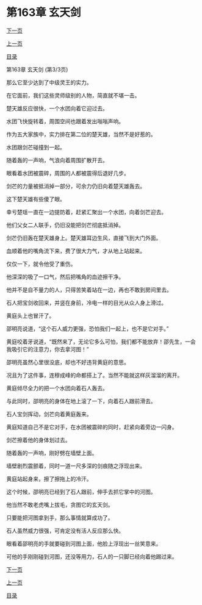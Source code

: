 <h1>第163章   玄天剑</h1>
            <div><p><a href="./489_%E7%AC%AC164%E7%AB%A0_%E4%BC%97%E7%9F%A2%E4%B9%8B%E7%9A%84.md">下一页</a></p><p><a href="./487_%E7%AC%AC163%E7%AB%A0_%E7%8E%84%E5%A4%A9%E5%89%91.md">上一页</a></p><p><a href="../">目录</a></p></div>
            <div><p>第163章   玄天剑 (第3/3页)</p><p>那么它至少达到了中级灵王的实力。</p><p>在它面前，我们这些灵师级别的人物，简直就不堪一击。</p><p>楚天雄反应很快，一个水团向着它迎过去。</p><p>水团飞快旋转着，周围空间也跟着发出嗡嗡声响。</p><p>作为五大家族中，实力排在第二位的楚天雄，当然不是好惹的。</p><p>水团跟剑芒碰撞到一起。</p><p>随着轰的一声响，气浪向着周围扩散开去。</p><p>眼看着水团被震碎，周围的人都被震得后退好几步。</p><p>剑芒的力量被抵消掉一部分，可余力仍旧向着楚天雄轰去。</p><p>这下楚天雄有些傻了眼。</p><p>幸亏楚瑶一直在一边提防着，赶紧汇聚出一个水团，向着剑芒迎去。</p><p>他们父女二人联手，仍旧没能把剑芒彻底抵消掉。</p><p>剑芒仍旧轰在楚天雄身上。楚天雄耳边生风，直接飞到大门外面。</p><p>血顺着他的嘴角流下来，费了很大力气，才从地上站起来。</p><p>仅仅一下，就令他受了重伤。</p><p>他深深的吸了一口气，然后把嘴角的血迹擦干净。</p><p>他并不是自不量力的人，只得苦笑着站在一边，再也不敢到房间里去。</p><p>石人把宝剑收回来，并竖在身前，冷电一样的目光从众人身上滑过。</p><p>黄庭头上也冒汗了。</p><p>邵明亮说道，“这个石人威力更强，恐怕我们一起上，也不是它对手。”</p><p>黄庭咬着牙说道，“既然来了，无论它多么可怕，我们都不能放弃！邵先生，一会我吸引它的注意力，你去拿河图！”</p><p>邵明亮虽然心里很没底，却也不好违背黄庭的意思。</p><p>况且为了这件事，连穆成峰的命都搭上了。当然不能就这样灰溜溜的离开。</p><p>黄庭倾尽全力的把一个水团向着石人轰去。</p><p>与此同时，邵明亮的身体在地上滚了一下，向着石人跟前滑去。</p><p>石人宝剑挥动，剑芒向着黄庭轰来。</p><p>黄庭知道自己不是它对手，在水团被震碎的同时，赶紧向着旁边一闪身。</p><p>剑芒擦着他的身体划过去。</p><p>随着轰的一声响，刚好劈在墙壁上面。</p><p>墙壁剧烈震颤着，同时一道一尺多深的剑痕随之浮现出来。</p><p>黄庭站起身来，擦了擦拖上的冷汗。</p><p>这个时候，邵明亮已经到了石人跟前，伸手去抓它掌中的河图。</p><p>他当然不敢老虎嘴上拔毛，贪图它的玄天剑。</p><p>只要能把河图拿到手，那么事情就算成功了。</p><p>石人虽然威力很强，可肯定没有活人反应那么快。</p><p>眼看着邵明亮的手就要碰到河图上面，他脸上浮现出一丝笑意来。</p><p>可他的手刚刚碰到河图，还没等用力，石人的一只脚已经向着他踢过来。</p></div>
            <div><p><a href="./489_%E7%AC%AC164%E7%AB%A0_%E4%BC%97%E7%9F%A2%E4%B9%8B%E7%9A%84.md">下一页</a></p><p><a href="./487_%E7%AC%AC163%E7%AB%A0_%E7%8E%84%E5%A4%A9%E5%89%91.md">上一页</a></p><p><a href="../">目录</a></p></div>